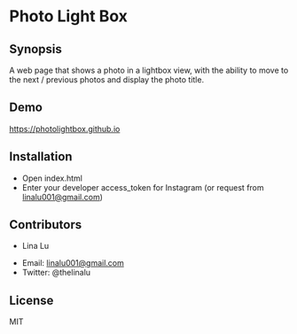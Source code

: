 # Photo Light Box

## Synopsis
A web page that shows a photo in a lightbox view, with the ability to move to the next / previous photos and display the photo title.

## Demo
https://photolightbox.github.io
 
## Installation

- Open index.html
- Enter your developer access_token for Instagram (or request from linalu001@gmail.com)

## Contributors

* Lina Lu 
- Email: linalu001@gmail.com
- Twitter: @thelinalu

## License

MIT
